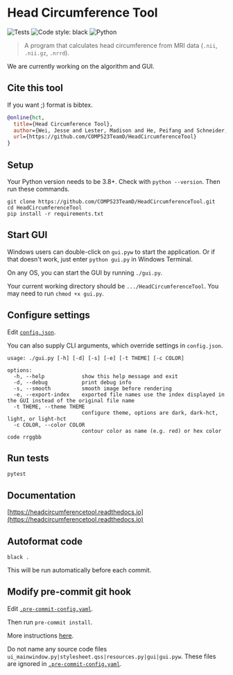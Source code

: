 # Head Circumference Tool

![Tests](https://github.com/COMP523TeamD/HeadCircumferenceTool/actions/workflows/tests.yml/badge.svg)
![Code style: black](https://img.shields.io/badge/code%20style-black-000000.svg)
![Python](https://img.shields.io/badge/python-3670A0?style=plastic&logo=python&logoColor=ffdd54)

> A program that calculates head circumference from MRI data (`.nii`, `.nii.gz`, `.nrrd`).

We are currently working on the algorithm and GUI.

## Cite this tool
If you want ;) format is bibtex.
```bibtex
@online{hct,
  title={Head Circumference Tool},
  author={Wei, Jesse and Lester, Madison and He, Peifang and Schneider, Eric and Styner, Martin},
  url={https://github.com/COMP523TeamD/HeadCircumferenceTool}
}
```

## Setup

Your Python version needs to be 3.8+. Check with `python --version`. Then run these commands.

```text
git clone https://github.com/COMP523TeamD/HeadCircumferenceTool.git
cd HeadCircumferenceTool
pip install -r requirements.txt
```

## Start GUI

Windows users can double-click on `gui.pyw` to start the application. Or if that doesn't work, just enter `python gui.py` in Windows Terminal.

On any OS, you can start the GUI by running `./gui.py`.

Your current working directory should be `.../HeadCircumferenceTool`.
You may need to run `chmod +x gui.py`.

## Configure settings

Edit [`config.json`](config.json).

You can also supply CLI arguments, which override settings in `config.json`.

```text
usage: ./gui.py [-h] [-d] [-s] [-e] [-t THEME] [-c COLOR]

options:
  -h, --help            show this help message and exit
  -d, --debug           print debug info
  -s, --smooth          smooth image before rendering
  -e, --export-index    exported file names use the index displayed in the GUI instead of the original file name
  -t THEME, --theme THEME
                        configure theme, options are dark, dark-hct, light, or light-hct
  -c COLOR, --color COLOR
                        contour color as name (e.g. red) or hex color code rrggbb
```

## Run tests

`pytest`

## Documentation

[https://headcircumferencetool.readthedocs.io](https://headcircumferencetool.readthedocs.io)

## Autoformat code

`black .`

This will be run automatically before each commit.

## Modify pre-commit git hook

Edit [`.pre-commit-config.yaml`](.pre-commit-config.yaml).

Then run `pre-commit install`.

More instructions [here](https://pre-commit.com).

Do not name any source code files `ui_mainwindow.py|stylesheet.qss|resources.py|gui|gui.pyw`.
These files are ignored in [`.pre-commit-config.yaml`](.pre-commit-config.yaml).
